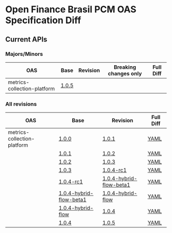 ﻿# Open Finance Brasil PCM OAS Specification Diff

## Current APIs

### Majors/Minors

| OAS | Base | Revision | Breaking changes only | Full Diff |
| --- | --- | --- | --- | --- |
| metrics-collection-platform | [1.0.5](swagger-apis/metrics-collection-platform/1.0.5.yml) |  |  |  |

### All revisions

| OAS | Base | Revision | Full Diff |
| --- | --- | --- | --- |
| metrics-collection-platform | [1.0.0](swagger-apis/metrics-collection-platform/1.0.0.yml) | [1.0.1](swagger-apis/metrics-collection-platform/1.0.1.yml) | [YAML](diffs/metrics-collection-platform/1.0.0_1.0.1.yml) |
|  | [1.0.1](swagger-apis/metrics-collection-platform/1.0.1.yml) | [1.0.2](swagger-apis/metrics-collection-platform/1.0.2.yml) | [YAML](diffs/metrics-collection-platform/1.0.1_1.0.2.yml) |
|  | [1.0.2](swagger-apis/metrics-collection-platform/1.0.2.yml) | [1.0.3](swagger-apis/metrics-collection-platform/1.0.3.yml) | [YAML](diffs/metrics-collection-platform/1.0.2_1.0.3.yml) |
|  | [1.0.3](swagger-apis/metrics-collection-platform/1.0.3.yml) | [1.0.4-rc1](swagger-apis/metrics-collection-platform/1.0.4-rc1.yml) | [YAML](diffs/metrics-collection-platform/1.0.3_1.0.4-rc1.yml) |
|  | [1.0.4-rc1](swagger-apis/metrics-collection-platform/1.0.4-rc1.yml) | [1.0.4-hybrid-flow-beta1](swagger-apis/metrics-collection-platform/1.0.4-hybrid-flow-beta1.yml) | [YAML](diffs/metrics-collection-platform/1.0.4-rc1_1.0.4-hybrid-flow-beta1.yml) |
|  | [1.0.4-hybrid-flow-beta1](swagger-apis/metrics-collection-platform/1.0.4-hybrid-flow-beta1.yml) | [1.0.4-hybrid-flow](swagger-apis/metrics-collection-platform/1.0.4-hybrid-flow.yml) | [YAML](diffs/metrics-collection-platform/1.0.4-hybrid-flow-beta1_1.0.4-hybrid-flow.yml) |
|  | [1.0.4-hybrid-flow](swagger-apis/metrics-collection-platform/1.0.4-hybrid-flow.yml) | [1.0.4](swagger-apis/metrics-collection-platform/1.0.4.yml) | [YAML](diffs/metrics-collection-platform/1.0.4-hybrid-flow_1.0.4.yml) |
|  | [1.0.4](swagger-apis/metrics-collection-platform/1.0.4.yml) | [1.0.5](swagger-apis/metrics-collection-platform/1.0.5.yml) | [YAML](diffs/metrics-collection-platform/1.0.4_1.0.5.yml) |
